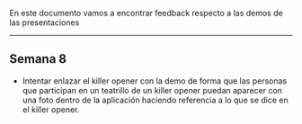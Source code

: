 En este documento vamos a encontrar feedback respecto a las demos de las presentaciones

---

## Semana 8
+ Intentar enlazar el killer opener con la demo de forma que las personas que participan en un teatrillo de un killer opener puedan aparecer con una foto dentro de la aplicación haciendo referencia a lo que se dice en el killer opener.